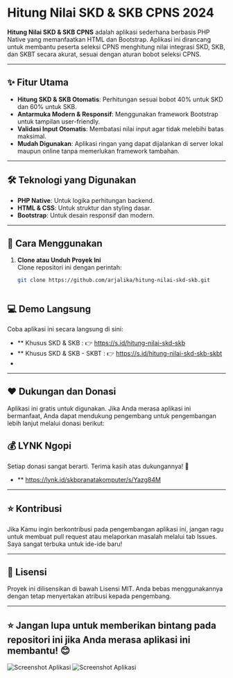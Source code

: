# Hitung Nilai SKD & SKB CPNS 2024

**Hitung Nilai SKD & SKB CPNS** adalah aplikasi sederhana berbasis PHP Native yang memanfaatkan HTML dan Bootstrap. Aplikasi ini dirancang untuk membantu peserta seleksi CPNS menghitung nilai integrasi SKD, SKB, dan SKBT secara akurat, sesuai dengan aturan bobot seleksi CPNS.

---

## ✨ Fitur Utama
- **Hitung SKD & SKB Otomatis**: Perhitungan sesuai bobot 40% untuk SKD dan 60% untuk SKB.
- **Antarmuka Modern & Responsif**: Menggunakan framework Bootstrap untuk tampilan user-friendly.
- **Validasi Input Otomatis**: Membatasi nilai input agar tidak melebihi batas maksimal.
- **Mudah Digunakan**: Aplikasi ringan yang dapat dijalankan di server lokal maupun online tanpa memerlukan framework tambahan.

---

## 🛠️ Teknologi yang Digunakan
- **PHP Native**: Untuk logika perhitungan backend.
- **HTML & CSS**: Untuk struktur dan styling dasar.
- **Bootstrap**: Untuk desain responsif dan modern.

---

## 🚀 Cara Menggunakan
1. **Clone atau Unduh Proyek Ini**  
   Clone repositori ini dengan perintah:
   ```bash
   git clone https://github.com/arjalika/hitung-nilai-skd-skb.git



## 💻 Demo Langsung
Coba aplikasi ini secara langsung di sini:
- ** Khusus SKD & SKB : 👉 https://s.id/hitung-nilai-skd-skb
- ** Khusus SKD & SKB - SKBT : 👉 https://s.id/hitung-nilai-skd-skb-skbt
- 
---

## ❤️ Dukungan dan Donasi
Aplikasi ini gratis untuk digunakan. Jika Anda merasa aplikasi ini bermanfaat, Anda dapat mendukung pengembang untuk pengembangan lebih lanjut melalui donasi berikut:

## 💰 LYNK Ngopi
Setiap donasi sangat berarti. Terima kasih atas dukungannya! 🙏
- ** https://lynk.id/skbpranatakomputer/s/Yazg84M

---

## ⭐ Kontribusi
Jika Kamu ingin berkontribusi pada pengembangan aplikasi ini, jangan ragu untuk membuat pull request atau melaporkan masalah melalui tab Issues. Saya sangat terbuka untuk ide-ide baru!

---

## 📜 Lisensi
Proyek ini dilisensikan di bawah Lisensi MIT. Anda bebas menggunakannya dengan tetap menyertakan atribusi kepada pengembang.

---

## ⭐ Jangan lupa untuk memberikan bintang pada repositori ini jika Anda merasa aplikasi ini membantu! 😊

![Screenshot Aplikasi](sc1.png)
![Screenshot Aplikasi](sc2.png)

